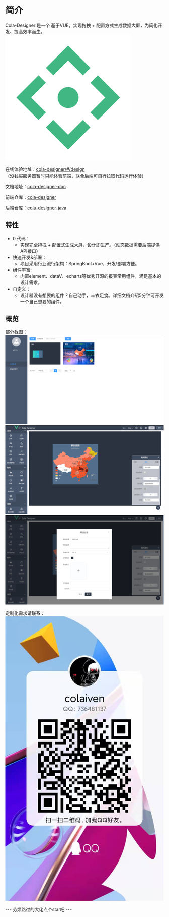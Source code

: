 # 简介
Cola-Designer 是一个 基于VUE，实现拖拽 + 配置方式生成数据大屏，为简化开发、提高效率而生。
![](src/assets/logo.svg)

在线体验地址：<a href="http://colaiven.gitee.io/cola-designer/#/design" target="_blank">cola-designer/#/design</a>   
（没钱买服务器暂时只能体验前端，联合后端可自行拉取代码运行体验）   

文档地址：<a href="https://colaiven.gitee.io/cola-designer-doc/" target="_blank">cola-designer-doc</a>   

前端仓库：<a href="https://gitee.com/colaiven/cola-designer" target="_blank">cola-designer</a>   

后端仓库：<a href="https://gitee.com/colaiven/cola-designer-java" target="_blank">cola-designer-java</a>  

## 特性
* 0 代码：
   * 实现完全拖拽 + 配置式生成大屏，设计即生产。（动态数据需要后端提供API接口）
* 快速开发&部署：
   * 项目采用行业流行架构：SpringBoot+Vue，开发\部署方便。
* 组件丰富:
   * 内置element、dataV、echarts等优秀开源的报表常用组件，满足基本的设计需求。
* 自定义：
   * 设计器没有想要的组件？自己动手，丰衣足食。详细文档介绍5分钟可开发一个自己想要的组件。

## 概览
部分截图：
![](src/assets/readme/m2.png)
![](src/assets/readme/d2.png)
![](src/assets/readme/d3.png)

定制化需求请联系：   
![](src/assets/readme/QQ.jpg)

--- 劳烦路过的大佬点个star吧 ---
